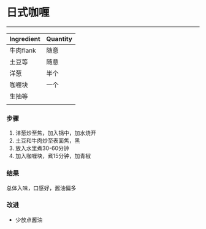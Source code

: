 # 日式咖喱
---

| Ingredient | Quantity |
| ----------- | ----------- |
| 牛肉flank | 随意 |
| 土豆等 | 随意 |
| 洋葱 | 半个 |
| 咖喱块 | 一个 |
| 生抽等 |  |
|  |  |



### 步骤
1. 洋葱炒至焦，加入锅中，加水烧开
2. 土豆和牛肉炒至表面焦，黑
3. 放入水里煮30-60分钟
4. 加入咖喱块，煮15分钟，加青椒





### 结果
总体入味，口感好，酱油偏多






### 改进
- 少放点酱油